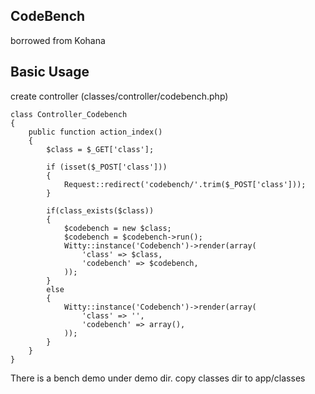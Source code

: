 ## CodeBench

borrowed from Kohana

## Basic Usage

create controller (classes/controller/codebench.php)

	class Controller_Codebench
	{	
		public function action_index()
		{
			$class = $_GET['class'];

			if (isset($_POST['class']))
			{
				Request::redirect('codebench/'.trim($_POST['class']));
			}
			
			if(class_exists($class))
			{
				$codebench = new $class;
				$codebench = $codebench->run();
				Witty::instance('Codebench')->render(array(
					'class' => $class,
					'codebench' => $codebench,
				));
			}
			else
			{
				Witty::instance('Codebench')->render(array(
					'class' => '',
					'codebench' => array(),
				));
			}
		}
	}

There is a bench demo under demo dir. copy classes dir to app/classes
